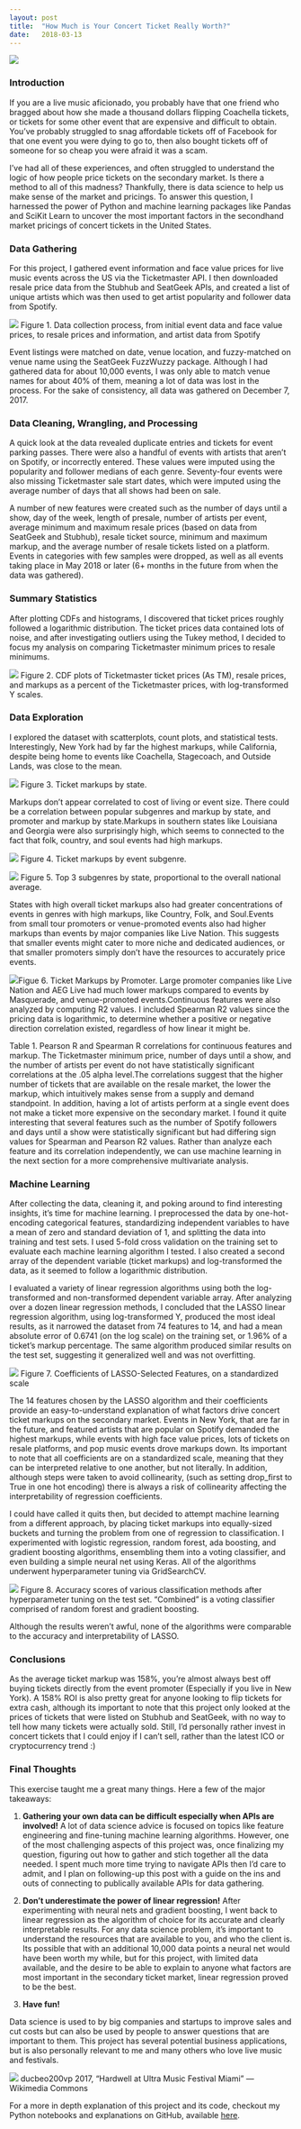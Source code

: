 ```yaml
---
layout:	post
title:	"How Much is Your Concert Ticket Really Worth?"
date:	2018-03-13
---
```


  ![](/img/1*u1TtXxqQYw20uvAtvLu4jQ.jpeg)

### Introduction

If you are a live music aficionado, you probably have that one friend who bragged about how she made a thousand dollars flipping Coachella tickets, or tickets for some other event that are expensive and difficult to obtain. You’ve probably struggled to snag affordable tickets off of Facebook for that one event you were dying to go to, then also bought tickets off of someone for so cheap you were afraid it was a scam.

I’ve had all of these experiences, and often struggled to understand the logic of how people price tickets on the secondary market. Is there a method to all of this madness? Thankfully, there is data science to help us make sense of the market and pricings. To answer this question, I harnessed the power of Python and machine learning packages like Pandas and SciKit Learn to uncover the most important factors in the secondhand market pricings of concert tickets in the United States.
<!--more-->

### Data Gathering

For this project, I gathered event information and face value prices for live music events across the US via the Ticketmaster API. I then downloaded resale price data from the Stubhub and SeatGeek APIs, and created a list of unique artists which was then used to get artist popularity and follower data from Spotify.

![](/img/1*pZ0atwoOZkG7ttG4DxSwLg.png)
Figure 1. Data collection process, from initial event data and face value prices, to resale prices and information, and artist data from Spotify

Event listings were matched on date, venue location, and fuzzy-matched on venue name using the SeatGeek FuzzWuzzy package. Although I had gathered data for about 10,000 events, I was only able to match venue names for about 40% of them, meaning a lot of data was lost in the process. For the sake of consistency, all data was gathered on December 7, 2017.

### Data Cleaning, Wrangling, and Processing

A quick look at the data revealed duplicate entries and tickets for event parking passes. There were also a handful of events with artists that aren’t on Spotify, or incorrectly entered. These values were imputed using the popularity and follower medians of each genre. Seventy-four events were also missing Ticketmaster sale start dates, which were imputed using the average number of days that all shows had been on sale.

A number of new features were created such as the number of days until a show, day of the week, length of presale, number of artists per event, average minimum and maximum resale prices (based on data from SeatGeek and Stubhub), resale ticket source, minimum and maximum markup, and the average number of resale tickets listed on a platform. Events in categories with few samples were dropped, as well as all events taking place in May 2018 or later (6+ months in the future from when the data was gathered).

### **Summary Statistics**

After plotting CDFs and histograms, I discovered that ticket prices roughly followed a logarithmic distribution. The ticket prices data contained lots of noise, and after investigating outliers using the Tukey method, I decided to focus my analysis on comparing Ticketmaster minimum prices to resale minimums.

![](/img/1*knIQDpwpO0ZEqw_oyzI7_Q.png)
Figure 2. CDF plots of Ticketmaster ticket prices (As TM), resale prices, and markups as a percent of the Ticketmaster prices, with log-transformed Y scales.

### **Data Exploration**

I explored the dataset with scatterplots, count plots, and statistical tests. Interestingly, New York had by far the highest markups, while California, despite being home to events like Coachella, Stagecoach, and Outside Lands, was close to the mean.

![](/img/1*gtqOt3XZb0iKwoSgzd86qw.png)
Figure 3. Ticket markups by state. 

Markups don’t appear correlated to cost of living or event size. There could be a correlation between popular subgenres and markup by state, and promoter and markup by state.Markups in southern states like Louisiana and Georgia were also surprisingly high, which seems to connected to the fact that folk, country, and soul events had high markups.

![](/img/1*rDSpd7nacXI8qfKROPpgAw.png)
Figure 4. Ticket markups by event subgenre.

![](/img/1*wmnOYycQpswv1SdUKPFw8g.png)
Figure 5. Top 3 subgenres by state, proportional to the overall national average. 

States with high overall ticket markups also had greater concentrations of events in genres with high markups, like Country, Folk, and Soul.Events from small tour promoters or venue-promoted events also had higher markups than events by major companies like Live Nation. This suggests that smaller events might cater to more niche and dedicated audiences, or that smaller promoters simply don’t have the resources to accurately price events.

![](/img/1*xd03rGVxcjUD-CqFyGOpVw.png)Figue 6. Ticket Markups by Promoter. Large promoter companies like Live Nation and AEG Live had much lower markups compared to events by Masquerade, and venue-promoted events.Continuous features were also analyzed by computing R2 values. I included Spearman R2 values since the pricing data is logarithmic, to determine whether a positive or negative direction correlation existed, regardless of how linear it might be.

Table 1. Pearson R and Spearman R correlations for continuous features and markup. The Ticketmaster minimum price, number of days until a show, and the number of artists per event do not have statistically significant correlations at the .05 alpha level.The correlations suggest that the higher number of tickets that are available on the resale market, the lower the markup, which intuitively makes sense from a supply and demand standpoint. In addition, having a lot of artists perform at a single event does not make a ticket more expensive on the secondary market. I found it quite interesting that several features such as the number of Spotify followers and days until a show were statistically significant but had differing sign values for Spearman and Pearson R2 values. Rather than analyze each feature and its correlation independently, we can use machine learning in the next section for a more comprehensive multivariate analysis.

### Machine Learning

After collecting the data, cleaning it, and poking around to find interesting insights, it’s time for machine learning. I preprocessed the data by one-hot-encoding categorical features, standardizing independent variables to have a mean of zero and standard deviation of 1, and splitting the data into training and test sets. I used 5-fold cross validation on the training set to evaluate each machine learning algorithm I tested. I also created a second array of the dependent variable (ticket markups) and log-transformed the data, as it seemed to follow a logarithmic distribution.

I evaluated a variety of linear regression algorithms using both the log-transformed and non-transformed dependent variable array. After analyzing over a dozen linear regression methods, I concluded that the LASSO linear regression algorithm, using log-transformed Y, produced the most ideal results, as it narrowed the dataset from 74 features to 14, and had a mean absolute error of 0.6741 (on the log scale) on the training set, or 1.96% of a ticket’s markup percentage. The same algorithm produced similar results on the test set, suggesting it generalized well and was not overfitting.

![](/img/1*uVqnVVEfhJuHHnPMUVu8SQ.png)
Figure 7. Coefficients of LASSO-Selected Features, on a standardized scale

The 14 features chosen by the LASSO algorithm and their coefficients provide an easy-to-understand explanation of what factors drive concert ticket markups on the secondary market. Events in New York, that are far in the future, and featured artists that are popular on Spotify demanded the highest markups, while events with high face value prices, lots of tickets on resale platforms, and pop music events drove markups down. Its important to note that all coefficients are on a standardized scale, meaning that they can be interpreted relative to one another, but not literally. In addition, although steps were taken to avoid collinearity, (such as setting drop\_first to True in one hot encoding) there is always a risk of collinearity affecting the interpretability of regression coefficients.

I could have called it quits then, but decided to attempt machine learning from a different approach, by placing ticket markups into equally-sized buckets and turning the problem from one of regression to classification. I experimented with logistic regression, random forest, ada boosting, and gradient boosting algorithms, ensembling them into a voting classifier, and even building a simple neural net using Keras. All of the algorithms underwent hyperparameter tuning via GridSearchCV.

![](/img/1*jlQ34ySQvs-60jnGEsQwfA.png)
Figure 8. Accuracy scores of various classification methods after hyperparameter tuning on the test set. “Combined” is a voting classifier comprised of random forest and gradient boosting.

Although the results weren’t awful, none of the algorithms were comparable to the accuracy and interpretability of LASSO.

### Conclusions

As the average ticket markup was 158%, you’re almost always best off buying tickets directly from the event promoter (Especially if you live in New York). A 158% ROI is also pretty great for anyone looking to flip tickets for extra cash, although its important to note that this project only looked at the prices of tickets that were listed on Stubhub and SeatGeek, with no way to tell how many tickets were actually sold. Still, I’d personally rather invest in concert tickets that I could enjoy if I can’t sell, rather than the latest ICO or cryptocurrency trend :)

### Final Thoughts

This exercise taught me a great many things. Here a few of the major takeaways:

1. **Gathering your own data can be difficult especially when APIs are involved!**
A lot of data science advice is focused on topics like feature engineering and fine-tuning machine learning algorithms. However, one of the most challenging aspects of this project was, once finalizing my question, figuring out how to gather and stich together all the data needed. I spent much more time trying to navigate APIs then I’d care to admit, and I plan on following-up this post with a guide on the ins and outs of connecting to publically available APIs for data gathering.
2. **Don’t underestimate the power of linear regression!**
  After experimenting with neural nets and gradient boosting, I went back to linear regression as the algorithm of choice for its accurate and clearly interpretable results. For any data science problem, it’s important to understand the resources that are available to you, and who the client is. Its possible that with an additional 10,000 data points a neural net would have been worth my while, but for this project, with limited data available, and the desire to be able to explain to anyone what factors are most important in the secondary ticket market, linear regression proved to be the best.

3. **Have fun!**

Data science is used to by big companies and startups to improve sales and cut costs but can also be used by people to answer questions that are important to them. This project has several potential business applications, but is also personally relevant to me and many others who love live music and festivals.

![](/img/1*9IuJD2YgwUvr0b0gSqoWyw.jpeg)
ducbeo200vp 2017, “Hardwell at Ultra Music Festival Miami” — Wikimedia Commons

For a more in depth explanation of this project and its code, checkout my Python notebooks and explanations on GitHub, available [here](https://github.com/yiaktan/Secondhand_Concert_Tickets).

  